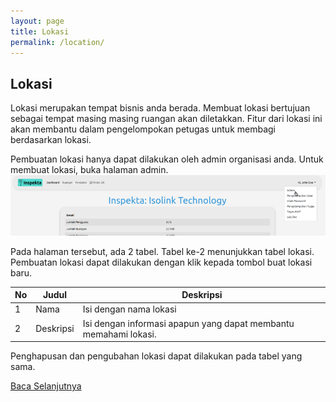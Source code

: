 ```yaml
---
layout: page
title: Lokasi
permalink: /location/
---
```



## Lokasi

Lokasi merupakan tempat bisnis anda berada. Membuat lokasi bertujuan sebagai tempat masing masing ruangan akan diletakkan. Fitur dari lokasi ini akan membantu dalam pengelompokan petugas untuk membagi berdasarkan lokasi.

Pembuatan lokasi hanya dapat dilakukan oleh admin organisasi anda. Untuk membuat lokasi, buka halaman admin.
![navbar_page](/images/admin.png)

Pada halaman tersebut, ada 2 tabel. Tabel ke-2 menunjukkan tabel lokasi. Pembuatan lokasi dapat dilakukan dengan klik kepada tombol buat lokasi baru.


| No | Judul                       | Deskripsi |
|----|-----------------------------|-----------|
| 1  | Nama                |    Isi dengan nama lokasi       |
| 2  | Deskripsi                       |    Isi dengan informasi apapun yang dapat membantu memahami lokasi.       |

Penghapusan dan pengubahan lokasi dapat dilakukan pada tabel yang sama.

[Baca Selanjutnya](./accounts)

